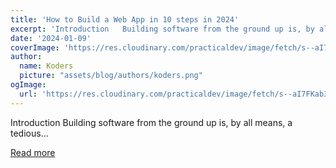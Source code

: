 ```yaml
---
title: 'How to Build a Web App in 10 steps in 2024'
excerpt: 'Introduction   Building software from the ground up is, by all means, a tedious...'
date: '2024-01-09'
coverImage: 'https://res.cloudinary.com/practicaldev/image/fetch/s--aI7FKab3--/c_imagga_scale,f_auto,fl_progressive,h_420,q_auto,w_1000/https://dev-to-uploads.s3.amazonaws.com/uploads/articles/dp0qhe29g7qnejkbxk10.jpg'
author:
  name: Koders
  picture: "assets/blog/authors/koders.png"
ogImage:
  url: 'https://res.cloudinary.com/practicaldev/image/fetch/s--aI7FKab3--/c_imagga_scale,f_auto,fl_progressive,h_420,q_auto,w_1000/https://dev-to-uploads.s3.amazonaws.com/uploads/articles/dp0qhe29g7qnejkbxk10.jpg'
---
```


Introduction   Building software from the ground up is, by all means, a tedious...

[Read more](https://dev.to/refine/how-to-build-a-web-app-in-10-steps-in-2024-56c2)
